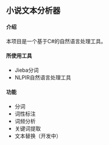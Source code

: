 ## 小说文本分析器

#### 介绍

本项目是一个基于C#的自然语言处理工具。

#### 所使用工具

- Jieba分词
- NLPIR自然语言处理工具

#### 功能

- 分词
- 词性标注
- 词频分析
- 关键词提取
- 文本替换（开发中）

